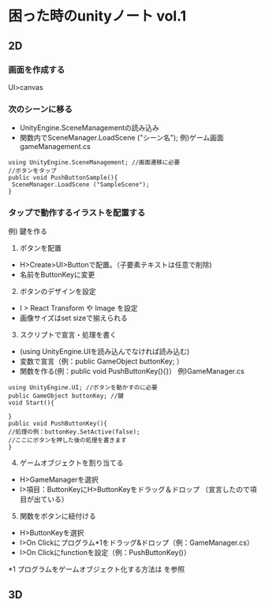# 困った時のunityノート vol.1

## 2D
### 画面を作成する
UI>canvas

### 次のシーンに移る
+ UnityEngine.SceneManagementの読み込み
+ 関数内でSceneManager.LoadScene ("シーン名");
例)ゲーム画面 gameManagement.cs
~~~
using UnityEngine.SceneManagement; //画面遷移に必要
//ボタンをタップ
public void PushButtonSample(){
 SceneManager.LoadScene ("SampleScene");
}
~~~
### タップで動作するイラストを配置する
例) 鍵を作る
1. ボタンを配置
+ H>Create>UI>Buttonで配置。（子要素テキストは任意で削除)
+ 名前をButtonKeyに変更
2. ボタンのデザインを設定
+ I > React Transform や Image を設定
+ 画像サイズはset sizeで揃えられる
3. スクリプトで宣言・処理を書く
+ (using UnityEngine.UIを読み込んでなければ読み込む)
+ 変数で宣言（例：public GameObject buttonKey; ）
+ 関数を作る(例：public void PushButtonKey(){}）
例)GameManager.cs
~~~
using UnityEngine.UI; //ボタンを動かすのに必要
public GameObject buttonKey; //鍵
void Start(){
 
}
public void PushButtonKey(){
//処理の例：buttonKey.SetActive(false);
//ここにボタンを押した後の処理を書きます
}
~~~
4. ゲームオブジェクトを割り当てる
+ H>GameManagerを選択
+ I>項目：ButtonKeyにH>ButtonKeyをドラッグ＆ドロップ
（宣言したので項目が出ている）
5. 関数をボタンに紐付ける
+ H>ButtonKeyを選択
+ I>On Clickにプログラム*1をドラッグ&ドロップ（例：GameManager.cs）
+ I>On Clickにfunctionを設定（例：PushButtonKey()）

*1 プログラムをゲームオブジェクト化する方法は を参照

## 3D


